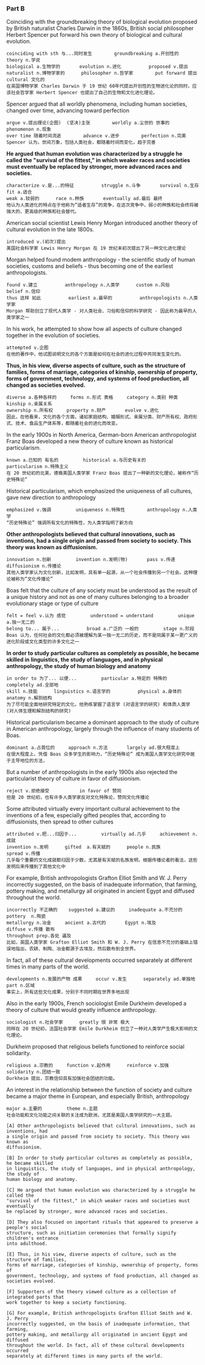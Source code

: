 ### Part B



Coinciding with the groundbreaking theory of biological evolution proposed by British naturalist Charles Darwin in the 1860s, British social philosopher Herbert Spencer put forward his own theory of biological and cultural evolution. 

```
coinciding with sth 与...同时发生		groundbreaking a.开创性的		theory n.学说
biological a.生物学的		evolution n.进化			proposed v.提出		
naturalist n.博物学家的		philosopher n.哲学家		 put forward 提出		cultural 文化的
在英国博物学家 Charles Darwin 于 19 世纪 60年代提出开创性的生物进化论的同时，应该社会哲学家 Herbert Spencer 也提出了自己的生物和文化进化理论。
```



Spencer argued that all worldly phenomena, including human societies, changed over time, advancing toward perfection

```
argue v.提出理论(企图)  (坚决)主张		worldly a.尘世的 世事的		phenomenon n.现象
over time 随着时间流逝		advance v.进步		perfection n.完美
Spencer 认为，世间万象，包括人类社会，都随着时间而变化，趋于完善
```



**He argued that human evolution was characterized by a struggle he called the "survival of the fittest," in which weaker races and societies must eventually be replaced by stronger, more advanced races and societies.**

```
characterize v.是...的特征			struggle n.斗争		survival n.生存		fit a.适合
weak a.较弱的		race n.种族		eventually ad.最后 最终		
他认为人类进化的特点在于他称为“适者生存”的竞争，在这次竞争中，弱小的种族和社会终将被强大的、更高级的种族和社会替代。
```





American social scientist Lewis Henry Morgan introduced another theory of cultural evolution in the late 1800s. 

```
introduced v.(初次)提出		
美国社会科学家 Lewis Henry Morgan 在 19 世纪末初次提出了另一种文化进化理论
```



Morgan helped found modem anthropology - the scientific study of human societies, customs and beliefs - thus becoming one of the earliest anthropologists. 

```
found v.建立			anthropology n.人类学		custom n.风俗		belief n.信仰
thus 这样 如此			earliest a.最早的			anthropologists n.人类学家
Morgan 帮助创立了现代人类学 - 对人类社会、习俗和信仰的科学研究 - 因此称为最早的人类学家之一
```



In his work, he attempted to show how all aspects of culture changed together in the evolution of societies.

```
attempted v.企图		
在他的著作中，他试图说明文化的各个方面是如何在社会的进化过程中共同发生变化的。
```



**Thus, in his view, diverse aspects of culture, such as the structure of families, forms of marriage, categories of kinship, ownership of property, forms of government, technology, and systems of food production, all changed as societies evolved.**

```
diverse a.各种各样的		forms n.形式 表格	  category n.类别 种类		kinship n.亲属关系	
ownership n.所有权		property n.财产		evolve v.进化
因此，在他看来，文化的各个方面，诸如家庭结构、婚姻形式、亲属分类、财产所有权、政府形式、技术、食品生产体系等，都随着社会的进化而改变。
```





In the early 1900s in North America, German-born American anthropologist Franz Boas developed a new theory of culture known as historical particularism.

```
known a.已知的 有名的	 		historical a.与历史有关的			particularism n.特殊主义
在 20 世纪初的北美，德裔美国人类学家 Franz Boas 提出了一种新的文化理论，被称作“历史特殊论”
```



Historical particularism, which emphasized the uniqueness of all cultures, gave new direction to anthropology

```
emphasized v.强调			uniqueness n.特殊性		anthropology n.人类学
“历史特殊论” 强调所有文化的特殊性，为人类学指明了新方向
```



**Other anthropologists believed that cultural innovations, such as inventions, had a single origin and passed from society to society. This theory was known as diffusionism.**

```
innovation n.创新			invention n.发明(物)		pass v.传递		diffusionism n.传播论
其他人类学家认为文化创新，比如发明，具有单一起源，从一个社会传播到另一个社会。这种理论被称为“文化传播论”
```



Boas felt that the culture of any society must be understood as the result of a unique history and not as one of many cultures belonging to a broader evolutionary stage or type of culture

```
felt = feel v.认为 感觉			understood = understand			unique a.独一无二的
belong to... 属于...			broad a.广泛的 一般的			stage n.阶段		
Boas 认为，任何社会的文化都必须被理解为某一独一无二的历史，而不是同属于某一更广义的进化阶段或文化类型的许多文化之一
```



**In order to study particular cultures as completely as possible, he became skilled in linguistics, the study of languages, and in physical anthropology, the study of human biology and anatomy**

```
in order to 为了... 以便...			particular a.特定的 特殊的 		completely ad.全部地
skill n.技能		linguistics n.语言学的			physical a.身体的		anatomy n.解剖结构
为了尽可能全面地研究特定的文化，他熟练掌握了语言学 (对语言学的研究) 和体质人类学 (对人体生理和解剖结构的研究)
```



Historical particularism became a dominant approach to the study of culture in American anthropology, largely through the influence of many students of Boas. 

```
dominant a.占首位的		approach n.方法		largely ad.很大程度上		
在很大程度上，凭借 Boas 众多学生的影响力，“历史特殊论” 成为美国人类学文化研究中居于主导地位的方法，
```



But a number of anthropologists in the early 1900s also rejected the particularist theory of culture in favor of diffusionism. 

```
reject v.拒绝接受			in favor of 赞同 		
但是 20 世纪初，也有许多人类学家反对文化特殊论，赞同文化传播论
```



Some attributed virtually every important cultural achievement to the inventions of a few, especially gifted peoples that, according to diffusionists, then spread to other cultures

```
attributed v.把...归因于...			virtually ad.几乎		achievement n.成就	
invention n.发明		gifted  a.有天赋的		people n.民族			spread v.传播		
几乎每个重要的文化成就都归因于少数，尤其是有天赋的名族发明，根据传播论者的看法，这些发明后来传播到了其他文化中
```



For example, British anthropologists Grafton Elliot Smith and W. J. Perry incorrectly suggested, on the basis of inadequate information, that farming, pottery making, and metallurgy all originated in ancient Egypt and diffused throughout the world. 

```
incorrectly 不正确的	suggested a.建议的		inadequate a.不充分的		pottery  n.陶瓷
metallurgy n.冶金		ancient a.古代的		Egypt n.埃及			diffuse v.传播 散布
throughout prep.各处 遍及
比如，英国人类学家 Grafton Elliot Smith 和 W. J. Perry 在信息不充分的基础上错误地指出，农耕、制陶、冶金都源于古埃及，然后散布到全世界。
```



In fact, all of these cultural developments occurred separately at different times in many parts of the world.

```
developments n.发展的产物 成果		occur v.发生		separately ad.单独地		part n.区域
事实上，所有这些文化成果，分别于不同时期在世界多地出现
```



Also in the early 1900s, French sociologist Emile Durkheim developed a theory of culture that would greatly influence anthropology. 

```
sociologist n.社会学家		greatly 很 非常 极大	
同样在 20 世纪初，法国社会学家 Emile Durkheim 创立了一种对人类学产生极大影响的文化理论。
```



Durkheim proposed that religious beliefs functioned to reinforce social solidarity.

```
religious a.宗教的		function v.起作用		reinforce v.加强		solidarity n.团结一致
Durkheim 提出，宗教信仰具有加强社会团结的功能。
```



An interest in the relationship between the function of society and culture became a major theme in European, and especially British, anthropology

```
major a.主要的 		theme n.主题		
社会功能和文化功能之间关联的关注成为欧洲，尤其是美国人类学研究的一大主题。
```



```
[A] Other anthropologists believed that cultural innovations, such as inventions, had
a single origin and passed from society to society. This theory was known as
diffusionism.

[B] In order to study particular cultures as completely as possible, he became skilled
in linguistics, the study of languages, and in physical anthropology, the study of
human biology and anatomy.

[C] He argued that human evolution was characterized by a struggle he called the
"survival of the fittest," in which weaker races and societies must eventually
be replaced by stronger, more advanced races and societies.

[D] They also focused on important rituals that appeared to preserve a people's social
structure, such as initiation ceremonies that formally signify children's entrance
into adulthood.

[E] Thus, in his view, diverse aspects of culture, such as the structure of families,
forms of marriage, categories of kinship, ownership of property, forms of
government, technology, and systems of food production, all changed as
societies evolved.

[F] Supporters of the theory viewed culture as a collection of integrated parts that
work together to keep a society functioning.

[G] For example, British anthropologists Grafton Elliot Smith and W. J. Perry
incorrectly suggested, on the basis of inadequate information, that farming,
pottery making, and metallurgy all originated in ancient Egypt and diffused
throughout the world. In fact, all of these cultural developments occurred
separately at different times in many parts of the world.
```

